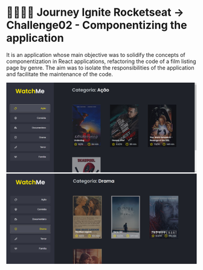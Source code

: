 # 🚀👨🏾‍🚀 Journey Ignite Rocketseat -> Challenge02 - Componentizing the application

It is an application whose main objective was to solidify the concepts of componentization in React applications, refactoring the code of a film listing page by genre. The aim was to isolate the responsibilities of the application and facilitate the maintenance of the code.

![](image01.png)
![](image02.png)
